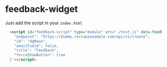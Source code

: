 # feedback-widget

Just add the script in your `index.html`
```html
  <script id="feddback-script" type="module" src="./test.js" data-feedback-opts='{ 
    "endpoint": "https://dummy.restapiexample.com/api/v1/create", 
    "id": "dgMaas", 
    "emailField": false, 
    "title": "Feedback", 
    "forceShowButton": true 
  }'></script>
```